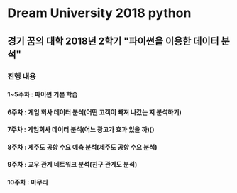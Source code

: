 # Dream University 2018 python
## 경기 꿈의 대학 2018년 2학기 "파이썬을 이용한 데이터 분석"

### 진행 내용
#### 1~5주차 : 파이썬 기본 학습
#### 6주차 : 게임 회사 데이터 분석(어떤 고객이 빠져 나갔는 지 분석하기)
#### 7주차 : 게임회사 데이터 분석(어느 광고가 효과 있을 까)()
#### 8주차 : 제주도 공항 수요 예측 분석(제주도 공항 수요 분석)
#### 9주차 : 교우 관계 네트워크 분석(친구 관계도 분석)
#### 10주차 : 마무리
